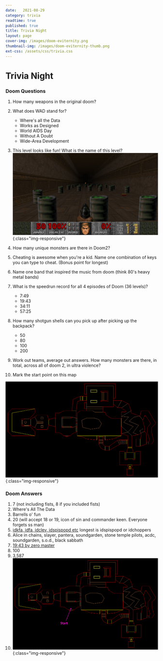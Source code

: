 ```yaml
---
date:   2021-08-29
category: trivia
readtime: true
published: true
title: Trivia Night
layout: page
cover-img: /images/doom-eviternity.png
thumbnail-img: /images/doom-eviternity-thumb.png
ext-css: /assets/css/trivia.css
---
```


# Trivia Night

### Doom Questions

1. How many weapons in the original doom? 
2. What does WAD stand for? 
    * Where's all the Data 
    * Works as Designed
    * World AIDS Day
    * Without A Doubt 
    * Wide-Area Development
3. This level looks like fun! What is the name of this level?
![image-title-here](/images/barrells.png){:class="img-responsive"}

4. How many unique monsters are there in Doom2? 
5. Cheating is awesome when you're a kid. Name one combination of keys you can type to cheat. (Bonus point for longest)
6. Name one band that inspired the music from doom (think 80's heavy metal bands)  
7. What is the speedrun record for all 4 episodes of Doom (36 levels)? 
    * 7:49
    * 19:43
    * 34:11
    * 57:25
8. How many shotgun shells can you pick up after picking up the backpack? 
    * 50 
    * 80 
    * 100 
    * 200
9. Work out teams, average out answers. How many monsters are there, in total, across all of doom 2, in ultra violence?
10. Mark the start point on this map 

![image-title-here](/images/e1m1.png){:class="img-responsive"}


### Doom Answers

1. 7 (not including fists, 8 if you included fists)
2. Where's All The Data 
3. Barrells o' fun
4. 20 (will accept 18 or 19, icon of sin and commander keen. Everyone forgets ss man)
5. [idkfa, idfa, idclev, idspispopd etc](https://doom.fandom.com/wiki/Doom_Cheat_Codes) longest is idspispopd or idchoppers
6. Alice in chains, slayer, pantera, soundgarden, stone temple pilots, acdc, soundgarden, s.o.d., black sabbath
7. [19:43 by zero master](https://www.youtube.com/watch?v=d0Dl8HSKMWM)
8. 100
9. 3,587
10. ![image-title-here](/images/e1m1-answer.png){:class="img-responsive"}
